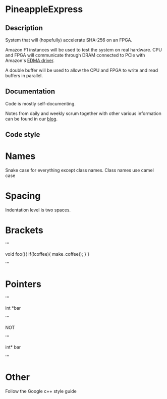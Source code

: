 # PineappleExpress

## Description
System that will (hopefully) accelerate SHA-256 on an FPGA.

Amazon F1 instances will be used to test the system on real hardware. CPU and FPGA will communicate through DRAM connected to PCIe with Amazon's [EDMA driver](https://github.com/aws/aws-fpga/tree/master/sdk/linux_kernel_drivers/edma).

A double buffer will be used to allow the CPU and FPGA to write and read buffers in parallel.

## Documentation
Code is mostly self-documenting.

Notes from daily and weekly scrum together with other various information can be found in our [blog](https://pineappleblogg.wordpress.com/).


## Code style

# Names

Snake case for everything except class names. Class names use camel case

# Spacing

Indentation level is two spaces.

# Brackets

'''

void foo(){
  if(!coffee){
    make_coffee();
  }
}

'''


# Pointers

'''

int *bar

'''

NOT

'''

int* bar

'''


# Other
Follow the Google c++ style guide
